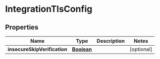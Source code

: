 

# IntegrationTlsConfig


## Properties

| Name | Type | Description | Notes |
|------------ | ------------- | ------------- | -------------|
|**insecureSkipVerification** | [**Boolean**](Boolean.md) |  |  [optional] |



